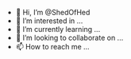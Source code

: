 - 👋 Hi, I’m @ShedOfHed
- 👀 I’m interested in ...
- 🌱 I’m currently learning ...
- 💞️ I’m looking to collaborate on ...
- 📫 How to reach me ...

<!---
ShedOfHed/ShedOfHed is a ✨ special ✨ repository because its `README.md` (this file) appears on your GitHub profile.
You can click the Preview link to take a look at your changes.
--->
